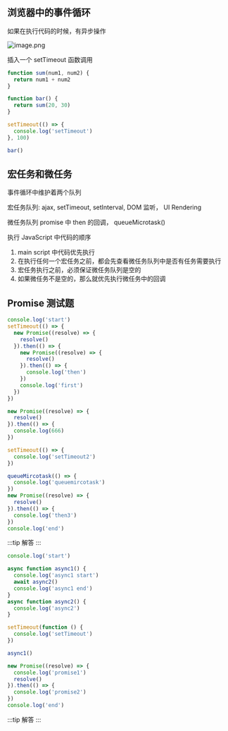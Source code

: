 ## 浏览器中的事件循环

如果在执行代码的时候，有异步操作

![image.png](https://p6-juejin.byteimg.com/tos-cn-i-k3u1fbpfcp/bff8a4c6b2274860bd9c4d2cc7a94289~tplv-k3u1fbpfcp-watermark.image?)

插入一个 setTimeout 函数调用

```ts
function sum(num1, num2) {
  return num1 + num2
}

function bar() {
  return sum(20, 30)
}

setTimeout(() => {
  console.log('setTimeout')
}, 100)

bar()
```

## 宏任务和微任务

事件循环中维护着两个队列

宏任务队列: ajax, setTimeout, setInterval, DOM 监听， UI Rendering

微任务队列 promise 中 then 的回调， queueMicrotask()

执行 JavaScript 中代码的顺序

1. main script 中代码优先执行
2. 在执行任何一个宏任务之前，都会先查看微任务队列中是否有任务需要执行
3. 宏任务执行之前，必须保证微任务队列是空的
4. 如果微任务不是空的，那么就优先执行微任务中的回调

## Promise 测试题

```ts
console.log('start')
setTimeout(() => {
  new Promise((resolve) => {
    resolve()
  }).then(() => {
    new Promise((resolve) => {
      resolve()
    }).then(() => {
      console.log('then')
    })
    console.log('first')
  })
})

new Promise((resolve) => {
  resolve()
}).then(() => {
  console.log(666)
})

setTimeout(() => {
  console.log('setTimeout2')
})

queueMircotask(() => {
  console.log('queuemircotask')
})
new Promise((resolve) => {
  resolve()
}).then(() => {
  console.log('then3')
})
console.log('end')
```

:::tip 解答
:::

```ts
console.log('start')

async function async1() {
  console.log('async1 start')
  await async2()
  console.log('async1 end')
}
async function async2() {
  console.log('async2')
}

setTimeout(function () {
  console.log('setTimeout')
})

async1()

new Promise((resolve) => {
  console.log('promise1')
  resolve()
}).then(() => {
  console.log('promise2')
})
console.log('end')
```

:::tip 解答
:::
